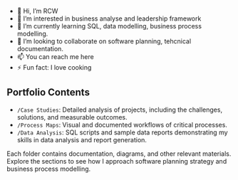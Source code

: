 - 👋 Hi, I’m RCW
- 👀 I’m interested in business analyse and leadership framework
- 🌱 I’m currently learning SQL, data modelling, business process modelling. 
- 💞️ I’m looking to collaborate on software planning, tehcnical documentation. 
- 📫 You can reach me here 
- ⚡ Fun fact: I love cooking

## Portfolio Contents
- `/Case Studies`: Detailed analysis of projects, including the challenges, solutions, and measurable outcomes.
- `/Process Maps`: Visual and documented workflows of critical processes.
- `/Data Analysis`: SQL scripts and sample data reports demonstrating my skills in data analysis and report generation.

Each folder contains documentation, diagrams, and other relevant materials. Explore the sections to see how I approach software planning strategy and business process modelling.
